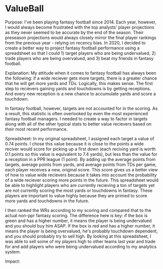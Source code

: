 # ValueBall

Purpose:
I've been playing fantasy football since 2014. Each year, however, I would always become frustrated with the top analysts' player projections as they never seemed to be accurate by the end of the season. Their preseason projections would always closely mirror the final player rankings from the previous year - relying on recency bias. In 2020, I decided to create a better way to project fantasy football performance using a spreadsheet so that I could 1) target players who are being undervalued, 2) trade players who are being overvalued, and 3) beat my friends in fantasy football.

Explanation:
My attitude when it comes to fantasy football has always been the following: if a wide reciever gets more targets, there is a greater chance that he will get more yards and TDs. Logically, this makes sense. The first step to recievers gaining yards and touchdowns is by getting receptions. And every new reception is a new chance to accumulate yards and score a touchdown.

In fantasy football, however, targets are not accounted for in the scoring. As a result, this statistic is often overlooked by even the most experienced fantasy football managers. I needed to create a way to factor in targets along with all of the other typical stats to better value recievers based on their most recent performance.

Spreadsheet:
In my original spreadsheet, I assigned each target a value of 0.74 points. I chose this value because it is close to the points a wide reciver would score for picking up a first down (each reciving yard is worth 0.1 points so this value is equivalent to 7.4 yards), but less than the value for a reception in a PPR league (1 point). By adding up the average points from targets, average points from yards, and average points from TDs per game, each player receives a new, original score. This score gives us a better view of how to value wide recievers because it takes into account the probability of a wide reciever scoring more points in the future. This spreadsheet would be able to highlight players who are currently recieving a ton of targets yet are not currently scoring the most yards or touchdowns in fantasy. These players are important to value highly because they are primed to score more yards and touchdowns in the future.

I then ranked the WRs according to my scoring and compared that to the actual non-ppr fantasy scoring. The difference here is key: if the box is green and has a higher number, it means the player is being undervalued and you should buy him ASAP. If the box is red and has a higher number, it means the player is being overvalued, he's probably touchdown dependent, and you should probably try to sell high. By looking at this spreadsheet, I was able to sell some of my players high to other teams last year and trade for and add players who were being undervalued according to my analytics system.

Impact:
